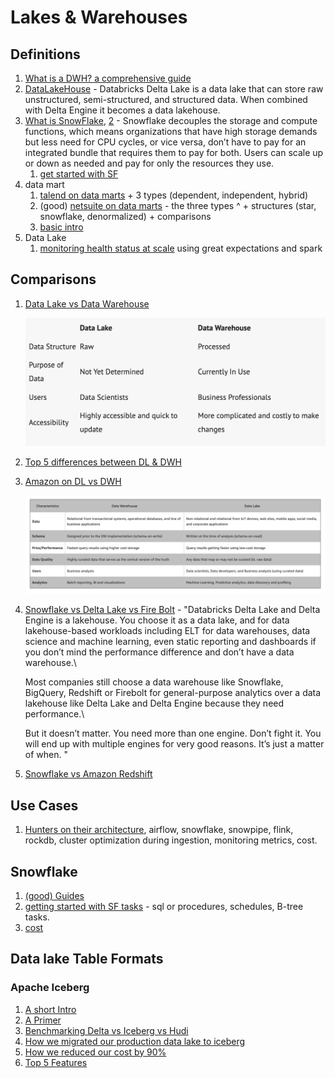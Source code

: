 # Lakes & Warehouses

## Definitions

1. [What is a DWH? a comprehensive guide](https://www.oracle.com/database/what-is-a-data-warehouse/)
2. [DataLakeHouse](https://www.firebolt.io/blog/snowflake-vs-databricks-vs-firebolt) - Databricks Delta Lake is a data lake that can store raw unstructured, semi-structured, and structured data. When combined with Delta Engine it becomes a data lakehouse.
3. [What is SnowFlake](https://www.stitchdata.com/resources/snowflake/), [2](https://www.slalom.com/insights/snowflake-implementation-success) - Snowflake decouples the storage and compute functions, which means organizations that have high storage demands but less need for CPU cycles, or vice versa, don’t have to pay for an integrated bundle that requires them to pay for both. Users can scale up or down as needed and pay for only the resources they use.
   1. [get started with SF](https://www.phdata.io/blog/getting-started-with-snowflake/)
4. data mart
   1. [talend on data marts](https://www.talend.com/resources/what-is-data-mart/) + 3 types (dependent, independent, hybrid)
   2. (good) [netsuite on data marts](https://www.netsuite.com/portal/resource/articles/data-warehouse/data-mart.shtml) - the three types ^ + structures (star, snowflake, denormalized) + comparisons
   3. [basic intro](https://study.com/academy/lesson/what-is-a-data-mart-design-types-example.html)
5. Data Lake
   1. [monitoring health status at scale](https://towardsdatascience.com/how-to-monitor-data-lake-health-status-at-scale-d0eb058c85aa) using great expectations and spark

## Comparisons

1.  [Data Lake vs Data Warehouse](https://www.talend.com/resources/data-lake-vs-data-warehouse/)

    ![](<../.gitbook/assets/image (12) (1) (1).png>)
2. [Top 5 differences between DL & DWH](https://www.bluegranite.com/blog/bid/402596/top-five-differences-between-data-lakes-and-data-warehouses)
3.  [Amazon on DL vs DWH](https://aws.amazon.com/big-data/datalakes-and-analytics/what-is-a-data-lake/)

    ![](<../.gitbook/assets/image (13) (1) (1) (1) (1).png>)
4.  [Snowflake vs Delta Lake vs Fire Bolt](https://www.firebolt.io/blog/snowflake-vs-databricks-vs-firebolt) - "Databricks Delta Lake and Delta Engine is a lakehouse. You choose it as a data lake, and for data lakehouse-based workloads including ELT for data warehouses, data science and machine learning, even static reporting and dashboards if you don’t mind the performance difference and don’t have a data warehouse.\


    Most companies still choose a data warehouse like Snowflake, BigQuery, Redshift or Firebolt for general-purpose analytics over a data lakehouse like Delta Lake and Delta Engine because they need performance.\


    But it doesn’t matter. You need more than one engine. Don’t fight it. You will end up with multiple engines for very good reasons. It’s just a matter of when. "
5. [Snowflake vs Amazon Redshift](https://www.sphereinc.com/blogs/snowflake-vs-aws-redshift-which-should-you-use-for-your-data-warehouse/)

## Use Cases

1. [Hunters on their architecture](https://www.youtube.com/watch?v=S78gCJ3tdc4), airflow, snowflake, snowpipe, flink, rockdb, cluster optimization during ingestion, monitoring metrics, cost.

## Snowflake

1. [(good) Guides ](https://www.snowflake.com/guides/)
2. [getting started with SF tasks](https://medium.com/snowflake/getting-started-with-snowflake-tasks-945ecd54c77b) - sql or procedures, schedules, B-tree tasks.
3. [cost](https://www.phdata.io/blog/what-is-the-snowflake-data-cloud/)

## Data lake Table Formats

### Apache Iceberg

1. [A short Intro](https://medium.com/expedia-group-tech/a-short-introduction-to-apache-iceberg-d34f628b6799)
2. [A Primer](https://thedatafreak.medium.com/apache-iceberg-a-primer-75a63470bfa2)
3. [Benchmarking Delta vs Iceberg vs Hudi](https://databeans-blogs.medium.com/delta-vs-iceberg-vs-hudi-reassessing-performance-cb8157005eb0)
4. [How we migrated our production data lake to iceberg](https://medium.com/insiderengineering/how-we-migrated-our-production-data-lake-to-apache-iceberg-4d6892eca6e6)
5. [How we reduced our cost by 90%](https://medium.com/insiderengineering/apache-iceberg-reduced-our-amazon-s3-cost-by-90-997cde5ce931)
6. [Top 5 Features](https://dipankar-tnt.medium.com/apache-iceberg-features-101-331a254a7ada)
